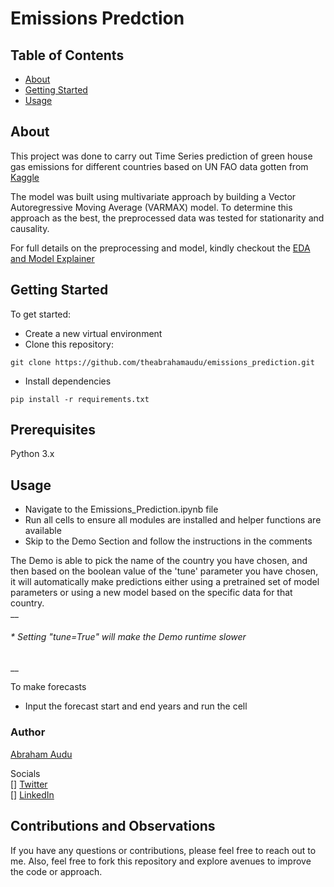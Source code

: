 # Emissions Predction

## Table of Contents

- [About](#about)
- [Getting Started](#getting_started)
- [Usage](#usage)


## About <a name = "about"></a>

This project was done to carry out Time Series prediction of green house gas emissions for different countries based on UN FAO data gotten from [Kaggle](https://www.kaggle.com/datasets/justin2028/total-emissions-per-country-2000-2020)

The model was built using multivariate approach by building a Vector Autoregressive Moving Average (VARMAX) model. To determine this approach as the best, the preprocessed data was tested for stationarity and causality. 

For full details on the preprocessing and model, kindly checkout the [EDA and Model Explainer](https://github.com/theabrahamaudu/emissions_prediction/blob/main/EDA%20and%20Model%20Explainer.docx)

## Getting Started <a name = "getting_started"></a>

To get started:
- Create a new virtual environment
- Clone this repository:
```
git clone https://github.com/theabrahamaudu/emissions_prediction.git
```
- Install dependencies
```
pip install -r requirements.txt
```

## Prerequisites

Python 3.x
  
  
## Usage <a name = "usage"></a>

- Navigate to the Emissions_Prediction.ipynb file
- Run all cells to ensure all modules are installed and helper functions are available
- Skip to the Demo Section and follow the instructions in the comments

The Demo is able to pick the name of the country you have chosen, and then based on the boolean value of the 'tune' parameter you have chosen, it will automatically make predictions either using a pretrained set of model parameters or using a new model based on the specific data for that country.  
__
###### * Setting "tune=True" will make the Demo runtime slower  
__  

To make forecasts
- Input the forecast start and end years and run the cell

### Author
[Abraham Audu](https://github.com/theabrahamaudu/) 

Socials  
[] [Twitter](https://twitter.com/the_abrahamaudu)  
[] [LinkedIn](https://www.linkedin.com/in/theabrahamaudu/)  


## Contributions and Observations
If you have any questions or contributions, please feel free to reach out to me.
Also, feel free to fork this repository and explore avenues to improve the code or approach. 